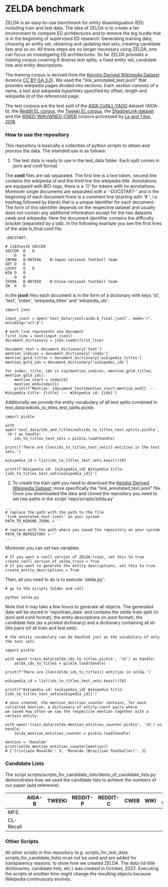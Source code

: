 # ZELDA benchmark
ZELDA is an easy-to-use benchmark for entity disambiguation (ED) including train and test data. The idea of ZELDA is to create a fair environment to compare ED architectures and 
to remove the big hurdle that is in the beginning of supervised ED research: Generating training data, choosing an entity set, obtaining and updating test sets, creating candidate 
lists and so on. All these steps are no longer necessary using ZELDA, one can focus on investigating ED architectures. So far ZELDA provides a training corpus covering 8 diverse
test splits, a fixed entity set, candidate lists and entity descriptions. 

The training corpus is derived from the [Kensho Derived Wikimedia Dataset](https://www.kaggle.com/datasets/kenshoresearch/kensho-derived-wikimedia-data) 
(licence [CC BY-SA 3.0](https://creativecommons.org/licenses/by-sa/3.0/)). We used the "link_annotated_text.jsonl" that provides wikipedia pages
divided into sections. Each section consists of a name, a text and wikipedia hyperlinks specified by offset, length and wikipedia id of the 
referenced page. 

The test corpora are the test split of the [AIDA CoNLL-YAGO](https://www.mpi-inf.mpg.de/departments/databases-and-information-systems/research/ambiverse-nlu/aida/downloads) dataset (AIDA-b), 
the [Reddit EL corpus](https://doi.org/10.5281/zenodo.3970806), the [Tweeki EL corpus](https://ucinlp.github.io/tweeki/), the [ShadowLink dataset](https://huggingface.co/datasets/vera-pro/ShadowLink) and 
the [WNED-WIKI/WNED-CWEB](https://github.com/lephong/mulrel-nel) corpora processed by [Le and Titov, 2018](https://aclanthology.org/P18-1148/).

### How to use the repository
This repository is basically a collection of python scripts to obtain and process the data.  The intended use is as follows:

1. The test data is ready to use in the test_data folder. Each split comes in jsonl and conll format.

The **conll** files are tab separated. The first line is a text token, second line contains the wikipedia id and the third line the wikipedia title.
Annotations are equipped with BIO-tags, there is a 'O' for tokens with no annotations. Moreover single documents are separated with a '-DOCSTART-' and in the
beginning of each document there is a comment line (starting with '# ', i.e. hashtag followed by blank) that is a unique identifier for each document.
The form of this identifier depends on the respective dataset and usually does not contain any additional information  except for the two datasets cweb and wikipedia: Here 
the document identifier contains the difficulty bracket (separated by a tab). In the following example you see the first lines of the aida-b_final.conll file.
```
-DOCSTART-

# 1163testb SOCCER
SOCCER	O	O
-	O	O
JAPAN	B-993546	B-Japan national football team
GET	O	O
LUCKY	O	O
WIN	O	O
,	O	O
CHINA	B-887850	B-China national football team
IN	O	O
```
In the **jsonl** files each document is in the form of a dictionary with keys 'id', 'text', 'index', 'wikipedia_titles' and 'wikipedia_ids'.
```
import json

input_jsonl = open('test_data/jsonl/aida-b_final.jsonl', mode='r', encoding='utf-8')

# each line represents one document
first_line = next(input_jsonl)
document_dictionary = json.loads(first_line)

document_text = document_dictionary['text']
mention_indices = document_dictionary['index']
mention_gold_titles = document_dictionary['wikipedia_titles']
mention_gold_ids = document_dictionary['wikipedai_ids']

for index, title, idx in zip(mention_indices, mention_gold_titles, mention_gold_ids):
    mention_start = index[0]
    mention_end=index[1]
    print(f'Mention: {document_text[mention_start:mention_end]} --- Wikipedia title: {title} --- Wikipedia id: {idx}')
```

Additionally we provide the entity vocabulary of all test splits combined in test_data/wikiids_to_titles_test_splits.pickle.
```
import pickle

with open('test_data/ids_and_titles/wikiids_to_titles_test_splits.pickle', 'rb') as handle:
    ids_to_titles_test_sets = pickle.load(handle)
    
print(f'There are {len(ids_to_titles_test_sets)} entities in the test sets.')

wikipedia_id = list(ids_to_titles_test_sets.keys())[0]

print(f'Wikipedia id: {wikipedia_id} Wikipedia title: {ids_to_titles_test_sets[wikipedia_id]}')

```

2. To create the train split you need to download the [Kensho Derived Wikimedia Dataset](https://www.kaggle.com/datasets/kenshoresearch/kensho-derived-wikimedia-data), 
more specifically the "link_annotated_text.jsonl" file. 
Once you downloaded the data and cloned the repository you need to set two paths in the script 'repo/scripts/zelda.py' 
```
...
# replace the path with the path to the file 'link_annotated_text.jsonl' on your system
PATH_TO_KENSHO_JSONL = ''

# replace with the path where you saved the repository on your system
PATH_TO_REPOSITORY = ''
...
```
Moreover you can set two variables 
```
# If you want a conll version of ZELDA-train, set this to true
create_conll_version_of_zelda_train = True
# If you want to generate the entity descriptions, set this to true 
create_entity_descriptions = True
```
Then, all you need to do is to execute 'zelda.py':
```
# go to the scripts folder and call

python zelda.py
```
Note that it may take a few hours to generate all objects. The generated data will be stored in 'repo/train_data' and contains the zelda-train split (in jsonl and conll format), the entity descriptions (in jsonl format), the 
candidate lists (as a pickled dictionary) and a dictionary containing all id-title pairs (of all train and test sets). 
```
# the entity vocabulary can be handled just as the vocabulary of only the test sets

import pickle

with open('train_data/zelda_ids_to_titles.pickle', 'rb') as handle:
    zelda_ids_to_titles = pickle.load(handle)
    
print(f'There are {len(zelda_ids_to_titles)} entities in zelda.')

wikipedia_id = list(ids_to_titles_test_sets.keys())[0]

print(f'Wikipedia id: {wikipedia_id} Wikipedia title: {ids_to_titles_test_sets[wikipedia_id]}')

# once created, the mention_entities_counter contains, for each collected mention, a dictionary of entity:count pairs where 
we saved how often we saw the respective mention together with a certain entity. 

with open('train_data/zelda_mention_entities_counter.pickle', 'rb') as handle:
    zelda_mention_entities_counter = pickle.load(handle)
    
mention = 'Ronaldo'
print(zelda_mention_entities_counter[mention])
# {'Cristiano Ronaldo': 3, 'Ronaldo (Brazilian footballer)': 2}
```

### Candidate Lists

The script scripts/scripts_for_candidate_lists/demo_of_candidate_lists.py demonstrates how we used the candidate lists to achieve the numbers of our paper (add reference).

|               | AIDA-B        |TWEEKI         | REDDIT-P      |REDDIT-C       |CWEB           |WIKI           |S-TAIL         |S-SHADOW       |S-TOP          |
| ------------- | ------------- | ------------- | ------------- | ------------- | ------------- | ------------- | ------------- | ------------- | ------------- |
| MFS           |               |               ||||||||
| CL-Recall     |               |               ||||||||

### Other Scripts
All other scripts in this repository (e.g. scripts_for_test_data, scripts_for_candidate_lists) must not be used and are added for transparency reasons, to show how we created ZELDA. 
The data (id-title dictionaries, candidate lists, etc.) was created in October, 2022. Executing the scripts at another time might change the resulting objects 
because Wikipedia continuously evolves. 
